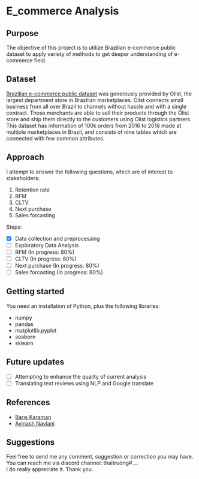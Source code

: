 # E_commerce Analysis
## Purpose
The objective of this project is to utilize Brazilian e-commerce public dataset to apply variety of methods to get deeper understanding of e-commerce field.
## Dataset
[Brazilian e-commerce public dataset](https://www.kaggle.com/olistbr/brazilian-ecommerce) was generously provided by Olist, the largest department store in Brazilian marketplaces. Olist connects small business from all over Brazil to channels without hassle and with a single contract. Those merchants are able to sell their products through the Olist store and ship them directly to the customers using Olist logistics partners.  
This dataset has information of 100k orders from 2016 to 2018 made at multiple marketplaces in Brazil, and consists of nine tables which are connected with few common attributes.

## Approach
I attempt to answer the following questions, which are of interest to stakeholders:
1. Retention rate
2. RFM
3. CLTV
4. Next purchase
5. Sales forcasting

Steps: 
- [x] Data collection and preprocessing
- [ ] Exploratory Data Analysis
- [ ] RFM (In progress: 80%)
- [ ] CLTV (In progress: 80%)
- [ ] Next purchase (In progress: 80%)
- [ ] Sales forcasting (In progress: 80%)
## Getting started
You need an installation of Python, plus the following libraries:

* numpy  
* pandas  
* matplotlib.pyplot  
* seaborn  
* sklearn  

## Future updates
- [ ] Attempting to enhance the quality of current analysis
- [ ] Translating text reviews using NLP and Google translate

## References
- [Barış Karaman](https://medium.com/@karamanbk)
- [Avinash Navlani](https://www.datacamp.com/community/tutorials/customer-life-time-value)

## Suggestions
Feel free to send me any comment, suggestion or correction you may have. You can reach me via discord channel: thaitruong#....  
I do really appreciate it. Thank you. 
